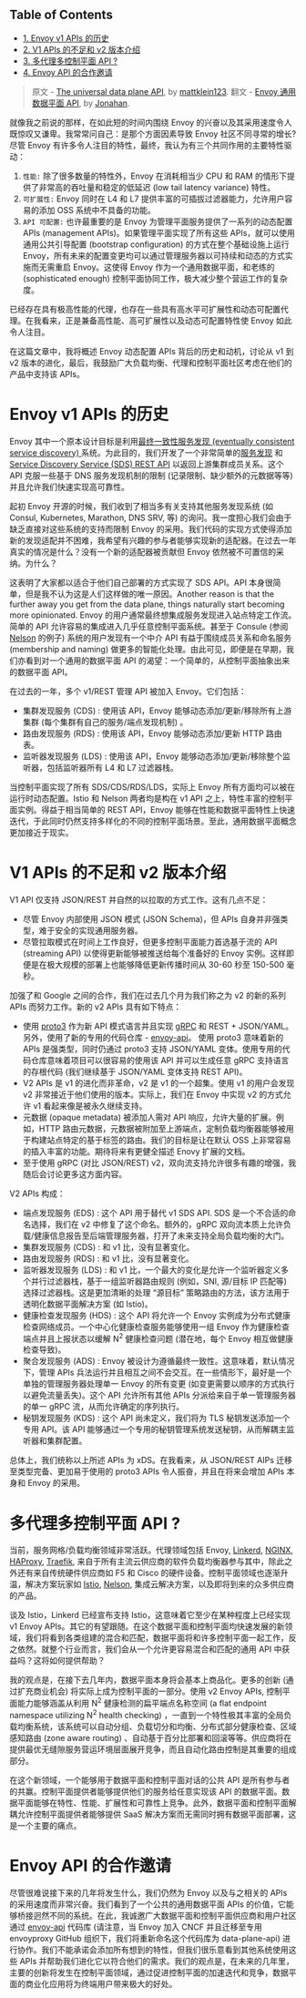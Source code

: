 <div id="table-of-contents">
<h2>Table of Contents</h2>
<div id="text-table-of-contents">
<ul>
<li><a href="#sec-1">1. Envoy v1 APIs 的历史</a></li>
<li><a href="#sec-2">2. V1 APIs 的不足和 v2 版本介绍</a></li>
<li><a href="#sec-3">3. 多代理多控制平面 API ?</a></li>
<li><a href="#sec-4">4. Envoy API 的合作邀请</a></li>
</ul>
</div>
</div>


> 原文 - [The universal data plane API](https://blog.envoyproxy.io/the-universal-data-plane-api-d15cec7a), by [mattklein123](https://blog.envoyproxy.io/@mattklein123?source%3Dpost_header_lockup).
> 翻文 - [Envoy 通用数据平面 API](https://github.com/junahan/JUNAHAN-A/blob/master/envoy-the-universal-data-plane-api-cn.org), by [Jonahan](https://github.com/junahan).

就像我之前说的那样，在如此短的时间内围绕 Envoy 的兴奋以及其采用速度令人既惊叹又谦卑。我常常问自己：是那个方面因素导致 Envoy 社区不同寻常的增长? 尽管 Envoy 有许多令人注目的特性，最终，我认为有三个共同作用的主要特性驱动：

1.  `性能:` 除了很多数量的特性外，Envoy 在消耗相当少 CPU 和 RAM 的情形下提供了非常高的吞吐量和稳定的低延迟 (low tail latency variance) 特性。
2.  `可扩展性:` Envoy 同时在 L4 和 L7 提供丰富的可插拔过滤器能力，允许用户容易的添加 OSS 系统中不具备的功能。
3.  `API 可配置:` 也许最重要的是 Envoy 为管理平面服务提供了一系列的动态配置 APIs (management APIs)。如果管理平面实现了所有这些 APIs，就可以使用通用公共引导配置 (bootstrap configuration) 的方式在整个基础设施上运行 Envoy，所有未来的配置变更均可以通过管理服务器以可持续和动态的方式实施而无需重启 Envoy。这使得 Envoy 作为一个通用数据平面，和老练的 (sophisticated enough) 控制平面协同工作，极大减少整个营运工作的复杂度。

已经存在具有极高性能的代理，也存在一些具有高水平可扩展性和动态可配置代理。在我看来，正是兼备高性能、高可扩展性以及动态可配置特性使 Envoy 如此令人注目。

在这篇文章中，我将概述 Envoy 动态配置 APIs 背后的历史和动机，讨论从 v1 到 v2 版本的进化，最后，我鼓励广大负载均衡、代理和控制平面社区考虑在他们的产品中支持该 APIs。

# Envoy v1 APIs 的历史<a id="sec-1" name="sec-1"></a>

Envoy 其中一个原本设计目标是利用[最终一致性服务发现 (eventually consistent service discovery) ](https://lyft.github.io/envoy/docs/intro/arch_overview/service_discovery.html#on-eventually-consistent-service-discovery)系统。为此目的，我们开发了一个非常简单的[服务发现](https://github.com/lyft/discovery) 和 [Service Discovery Service (SDS) REST API](https://lyft.github.io/envoy/docs/configuration/cluster_manager/sds_api.html) 以返回上游集群成员关系。这个 API 克服一些基于 DNS 服务发现机制的限制 (记录限制、缺少额外的元数据等等) 并且允许我们快速实现高可靠性。

起初 Envoy 开源的时候，我们收到了相当多有关支持其他服务发现系统 (如 Consul, Kubernetes, Marathon, DNS SRV, 等) 的询问。我一度担心我们会由于缺乏直接对这些系统的支持而限制 Envoy 的采用。我们代码的实现方式使得添加新的发现适配并不困难，我希望有兴趣的参与者能够实现新的适配器。在过去一年真实的情况是什么？没有一个新的适配器被贡献但 Envoy 依然被不可置信的采纳。为什么？

这表明了大家都以适合于他们自己部署的方式实现了 SDS API。API 本身很简单，但是我不认为这是人们这样做的唯一原因。Another reason is that the further away you get from the data plane, things naturally start becoming more opinionated. Envoy 的用户通常最终想集成服务发现进入站点特定工作流。简单的 API 允许容易的集成进入几乎任意控制平面系统。甚至于 Consule (参阅 [Nelson](https://verizon.github.io/nelson/) 的例子) 系统的用户发现有一个中介 API 有益于围绕成员关系和命名服务 (membership and naming) 做更多的智能化处理。由此可见，即便是在早期，我们亦看到对一个通用的数据平面 API 的渴望：一个简单的，从控制平面抽象出来的数据平面 API。

在过去的一年，多个 v1/REST 管理 API 被加入 Envoy。它们包括：
-   集群发现服务 (CDS) : 使用该 API，Envoy 能够动态添加/更新/移除所有上游集群 (每个集群有自己的服务/端点发现机制) 。
-   路由发现服务 (RDS) : 使用该 API，Envoy 能够动态添加/更新 HTTP 路由表。
-   监听器发现服务 (LDS) : 使用该 API，Envoy 能够动态添加/更新/移除整个监听器，包括监听器所有 L4 和 L7 过滤器栈。

当控制平面实现了所有 SDS/CDS/RDS/LDS，实际上 Envoy 所有方面均可以被在运行时动态配置。Istio 和 Nelson 两者均是构在 v1 API 之上，特性丰富的控制平面实例。得益于相当简单的 REST API，Envoy 能够在性能和数据平面特性上快速迭代，于此同时仍然支持多样化的不同的控制平面场景。至此，通用数据平面概念更加接近于现实。

# V1 APIs 的不足和 v2 版本介绍<a id="sec-2" name="sec-2"></a>

V1 API 仅支持 JSON/REST 并自然的以拉取的方式工作。这有几点不足：
-   尽管 Envoy 内部使用 JSON 模式 (JSON Schema)，但 APIs 自身并非强类型，难于安全的实现通用服务器。
-   尽管拉取模式在时间上工作良好，但更多控制平面能力首选基于流的 API (streaming API) 以使得更新能够被推送给每个准备好的 Envoy 实例。这样即便是在极大规模的部署上也能够降低更新传播时间从 30-60 秒至 150-500 毫秒。

加强了和 Google 之间的合作，我们在过去几个月为我们称之为 v2 的新的系列 APIs 而努力工作。新的 v2 APIs 具有如下特点：
-   使用 [proto3](https://developers.google.com/protocol-buffers/docs/proto3) 作为新 API 模式语言并且实现 [gRPC](https://grpc.io/) 和 REST + JSON/YAML。另外，使用了新的专用的代码仓库 - [envoy-api](https://github.com/lyft/envoy-api)。 使用 proto3 意味着新的 APIs 是强类型，同时仍通过 proto3 支持 JSON/YAML 变体。使用专用的代码仓库意味着项目可以很容易的使用该 API 并可以生成任意 gRPC 支持语言的存根代码 (我们继续基于 JSON/YAML 变体支持 REST API)。
-   V2 APIs 是 v1 的进化而非革命，v2 是 v1 的一个超集。使用 v1 的用户会发现 v2 非常接近于他们使用的版本。实际上，我们在 Envoy 中实现 v2 的方式允许 v1 看起来像是被永久继续支持。
-   元数据 (opaque metadata) 被添加人需对 API 响应，允许大量的扩展。例如，HTTP 路由元数据，元数据被附加至上游端点，定制负载均衡器能够被用于构建站点特定的基于标签的路由。我们的目标是让在默认 OSS 上非常容易的插入丰富的功能。期待将来有更健全描述 Enovy 扩展的文档。
-   至于使用 gRPC (对比 JSON/REST) v2，双向流支持允许很多有趣的增强，我随后会讨论更多这方面内容。

V2 APIs 构成：
-   端点发现服务 (EDS) : 这个 API 用于替代 v1 SDS API. SDS 是一个不合适的命名选择，我们在 v2 中修复了这个命名。额外的，gRPC 双向流本质上允许负载/健康信息报告至后端管理服务器，打开了未来支持全局负载均衡的大门。
-   集群发现服务 (CDS) : 和 v1 比，没有显著变化。
-   路由发现服务 (RDS) : 和 v1 比，没有显著变化。
-   监听器发现服务 (LDS) : 和 v1 比，一个最大的变化是允许一个监听器定义多个并行过滤器栈，基于一组监听器路由规则 (例如，SNI, 源/目标 IP 匹配等) 选择过滤器栈。这是更加清晰的处理 “源目标” 策略路由的方法，该方法用于透明化数据平面解决方案 (如 Istio)。
-   健康检查发现服务 (HDS) : 这个 API 将允许一个 Envoy 实例成为分布式健康检查网络成员。一个中心化健康检查服务能够使用一组 Envoy 作为健康检查端点并且上报状态以缓解 N<sup>2</sup> 健康检查问题 (潜在地，每个 Envoy 相互做健康检查导致)。
-   聚合发现服务 (ADS) : Envoy 被设计为遵循最终一致性。这意味着，默认情况下，管理 APIs 兵法运行并且相互之间不会交互。在一些情形下，最好是一个单独的管理服务器处理单一 Envoy 的所有变更 (如变更需要以顺序的方式执行以避免流量丢失)。这个 API 允许所有其他 APIs 分派给来自于单一管理服务器的单一 gRPC 流，从而允许确定的序列执行。
-   秘钥发现服务 (KDS) : 这个 API 尚未定义，我们将为 TLS 秘钥发送添加一个专用 API。该 API 能够通过一个专用的秘钥管理系统发送秘钥，从而解耦主监听器和集群配置。

总体上，我们统称以上所述 APIs 为 xDS。在我看来，从 JSON/REST AIPs 迁移至类型完备、更加易于使用的 proto3 APIs 令人振奋，并且在将来会增加 APIs 本身和 Envoy 的采用。

# 多代理多控制平面 API ?<a id="sec-3" name="sec-3"></a>

当前，服务网格/负载均衡领域非常活跃。代理领域包括 Envoy, [Linkerd](https://linkerd.io/), [NGINX](https://www.nginx.com/), [HAProxy](https://www.haproxy.com/), [Traefik](https://traefik.io/), 来自于所有主流云供应商的软件负载均衡器参与其中，除此之外还有来自传统硬件供应商如 F5 和 Cisco 的硬件设备。控制平面领域也逐渐升温，解决方案玩家如 [Istio](https://istio.io/), [Nelson](https://verizon.github.io/nelson/), 集成云解决方案，以及即将到来的众多供应商的产品。

谈及 Istio，Linkerd 已经宣布支持 Istio，这意味着它至少在某种程度上已经实现 v1 Envoy APIs。其它的有望跟随。在这个数据平面和控制平面均快速发展的新领域，我们将看到各类组建的混合和匹配，数据平面将和许多控制平面一起工作，反之依然。就整个行业而言，我们会从一个允许更容易混合和匹配的通用 API 中获益吗？这将如何提供帮助？

我的观点是，在接下去几年内，数据平面本身将会基本上商品化。更多的创新 (通过扩充商业机会) 将实际上成为控制平面的一部分。使用 v2 Envoy APIs, 控制平面能力能够涵盖从利用 N<sup>2</sup> 健康检测的扁平端点名称空间 (a flat endpoint namespace utilizing N<sup>2</sup> health checking) ，一直到一个特性极其丰富的全局负载均衡系统，该系统可以自动分组、负载切分和均衡、分布式部分健康检查、区域感知路由 (zone aware routing) 、自动基于百分比部署和回滚等等。供应商将在提供最优无缝隙服务营运环境层面展开竞争，而且自动化路由控制是其重要的组成部分。

在这个新领域，一个能够用于数据平面和控制平面对话的公共 API 是所有参与者的共赢。控制平面提供者能够提供他们的服务给任意实现该 API 的数据平面。数据平面能够在特性、性能、扩展性和可靠性上竞争。此外，数据平面和控制平面解耦允许控制平面提供者能够提供 SaaS 解决方案而无需同时拥有数据平面部署，这是一个主要的痛点。

# Envoy API 的合作邀请<a id="sec-4" name="sec-4"></a>

尽管很难说接下来的几年将发生什么，我们仍然为 Envoy 以及与之相关的 APIs 的采用速度而非常兴奋。我们看到了一个公共的通用数据平面 APIs 的价值，它能够桥接迥然不同的系统。在此，我诚邀广大数据平面和控制平面供应商和用户社区通过 [envoy-api](https://github.com/lyft/envoy-api) 代码库 (请注意，当 Envoy 加入 CNCF 并且迁移至专用 envoyproxy GitHub 组织下，我们将重新命名这个代码库为 data-plane-api) 进行协作。我们不能承诺会添加所有想到的特性，但我们很乐意看到其他系统使用这些 APIs 并帮助我们进化它以符合他们的需求。我们的观点是，在未来的几年里，主要的创新将发生在控制平面领域，通过促进控制平面的加速迭代和竞争，数据平面的商业化应用将为终端用户带来极大的好处。

